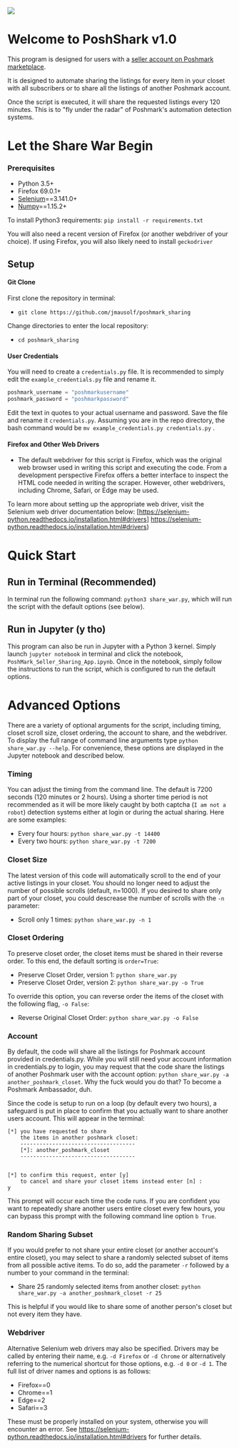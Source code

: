![](https://d2zlsagv0ouax1.cloudfront.net/assets/home_page/hp-v5-logo@2x-6003c7f00d83f4df697830d18bdcf167.png)

# Welcome to PoshShark v1.0

This program is designed for users with a [seller account on Poshmark marketplace](https://poshmark.com).

It is designed to automate sharing the listings for every item in your closet with all subscribers or to share all the listings of another Poshmark account.

Once the script is executed, it will share the requested listings every 120 minutes. This is to "fly under the radar" of Poshmark's automation detection systems.

# Let the Share War Begin

### Prerequisites

* Python 3.5+
* Firefox 69.0.1+
* [Selenium](http://selenium-python.readthedocs.io)==3.141.0+
* [Numpy](https://numpy.org/)==1.15.2+

To install Python3 requirements: `pip install -r requirements.txt` 

You will also need a recent version of Firefox (or another webdriver of your choice). If using Firefox, you will also likely need to install `geckodriver`

## Setup

#### Git Clone

First clone the repository in terminal:
* `git clone https://github.com/jmausolf/poshmark_sharing`

Change directories to enter the local repository:
* `cd poshmark_sharing`

#### User Credentials

You will need to create a `credentials.py` file. It is recommended to simply edit the `example_credentials.py` file and rename it.

```python
poshmark_username = "poshmarkusername"
poshmark_password = "poshmarkpassword"
```

Edit the text in quotes to your actual username and password. Save the file and rename it `credentials.py`. Assuming you are in the repo directory, the bash command would be `mv example_credentials.py credentials.py` .

#### Firefox and Other Web Drivers

* The default webdriver for this script is Firefox, which was the original web browser used in writing this script and executing the code. From a development perspective Firefox offers a better interface to inspect the HTML code needed in writing the scraper. However, other webdrivers, including Chrome, Safari, or Edge may be used. 

To learn more about setting up the appropriate web driver, visit the Selenium web driver documentation below:
[https://selenium-python.readthedocs.io/installation.html#drivers] https://selenium-python.readthedocs.io/installation.html#drivers)

# Quick Start

## Run in Terminal (Recommended)

In terminal run the following command: `python3 share_war.py`, which will run the script with the default options (see below).

## Run in Jupyter (y tho)

This program can also be run in Jupyter with a Python 3 kernel. Simply launch `jupyter notebook` in terminal and click the notebook, `PoshMark_Seller_Sharing_App.ipynb`. Once in the notebook, simply follow the instructions to run the script, which is configured to run the default options.

# Advanced Options

There are a variety of optional arguments for the script, including timing, closet scroll size, closet ordering, the account to share, and the webdriver. To display the full range of command line arguments type `python share_war.py --help`. For convenience, these options are displayed in the Jupyter notebook and described below.

### Timing

You can adjust the timing from the command line. The default is 7200 seconds (120 minutes or 2 hours). Using a shorter time period is not recommended as it will be more likely caught by both captcha (`I am not a robot`) detection systems either at login or during the actual sharing. Here are some examples:

* Every four hours: `python share_war.py -t 14400`
* Every two hours: `python share_war.py -t 7200`

### Closet Size

The latest version of this code will automatically scroll to the end of your active listings in your closet. You should no longer need to adjust the number of possible scrolls (default, n=1000). If you desired to share only part of your closet, you could descrease the number of scrolls with the `-n` parameter:

* Scroll only 1 times: `python share_war.py -n 1`


### Closet Ordering

To preserve closet order, the closet items must be shared in their reverse order. To this end, the default sorting is `order=True`:

* Preserve Closet Order, version 1:  `python share_war.py` 
* Preserve Closet Order, version 2:  `python share_war.py -o True`

To override this option, you can reverse order the items of the closet with the following flag, `-o False`:

* Reverse Original Closet Order: `python share_war.py -o False`


### Account

By default, the code will share all the listings for Poshmark account provided in credentials.py. While you will still need your account information in credentials.py to login, you may request that the code share the listings of another Poshmark user with the account option: `python share_war.py -a another_poshmark_closet`. Why the fuck would you do that? To become a Poshmark Ambassador, duh.

Since the code is setup to run on a loop (by default every two hours), a safeguard is put in place to confirm that you actually want to share another users account. This will appear in the terminal:

```
[*] you have requested to share
    the items in another poshmark closet:
    ------------------------------------
    [*]: another_poshmark_closet
    ------------------------------------


[*] to confirm this request, enter [y]
    to cancel and share your closet items instead enter [n] :
y
```
This prompt will occur each time the code runs. If you are confident you want to repeatedly share another users entire closet every few hours, you can bypass this prompt with the following command line option `b True`. 


### Random Sharing Subset

If you would prefer to not share your entire closet (or another account's entire closet), you may select to share a randomly selected subset of items from all possible active items. To do so, add the parameter `-r` followed by a number to your command in the terminal:

* Share 25 randomly selected items from another closet: `python share_war.py -a another_poshmark_closet -r 25`

This is helpful if you would like to share some of another person's closet but not every item they have.


### Webdriver

Alternative Selenium web drivers may also be specified. Drivers may be called by entering their name, e.g. `-d Firefox` or `-d Chrome` or alternatively referring to the numerical shortcut for those options, e.g. `-d 0` or `-d 1`. The full list of driver names and options is as follows:

* Firefox==0
* Chrome==1
* Edge==2
* Safari==3

These must be properly installed on your system, otherwise you will encounter an error. See https://selenium-python.readthedocs.io/installation.html#drivers for further details.
